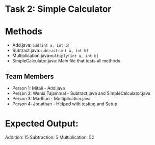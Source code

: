 # Task 2: Simple Calculator


# Methods
- Add.java: `add(int a, int b)`
- Subtract.java:`subtract(int a, int b)`
- Multiplication.java:`multiply(int a, int b)`
- SimpleCalculator.java: Main file that tests all methods

## Team Members
- Person 1: Mitali - Add.java  
- Person 2: Wania Tajammal - Subtract.java and SimpleCalculator.java
- Person 3: Madhuri - Multiplication.java
- Person 4: Jonathan - Helped with testing and Setup


# Expected Output:
Addition: 15
Subtraction: 5
Multiplication: 50
